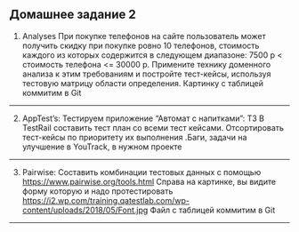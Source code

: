 ## Домашнее задание 2

 1. Analyses 
 При покупке телефонов на сайте пользователь может получить скидку при покупке ровно 10 телефонов, стоимость каждого из которых содержится в следующем диапазоне: 7500 р < стоимость телефона <= 30000 р. Примените технику доменного анализа к этим требованиям и постройте тест-кейсы, используя тестовую матрицу области определения. Картинку с таблицей коммитим в Git
_____________________________________
2. AppTest’s: Тестируем приложение “Автомат с напитками”: 
ТЗ В TestRail составить тест план со всеми тест кейсами. Отсортировать тест-кейсы по приоритету их выполнения .Баги, задачи на улучшение в YouTrack, в нужном проекте
______________________________________
3. Pairwise: Составить комбинации тестовых данных с помощью https://www.pairwise.org/tools.html
Справа на картинке, вы видите форму которую и надо протестировать https://i2.wp.com/training.qatestlab.com/wp-content/uploads/2018/05/Font.jpg
Файл с таблицей коммитим в Git
_____________________________________


